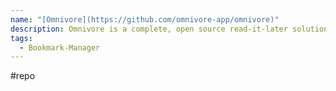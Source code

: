 ```yaml
---
name: "[Omnivore](https://github.com/omnivore-app/omnivore)"
description: Omnivore is a complete, open source read-it-later solution for people who like reading.
tags:
  - Bookmark-Manager
---
```

#repo